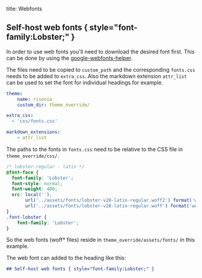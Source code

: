 title: Webfonts

## Self-host web fonts { style="font-family:Lobster;" }

In order to use web fonts you'll need to download the desired font first. This can be done by using the [google-webfonts-helper](https://gwfh.mranftl.com/fonts).

The files need to be copied to `custom_path` and the corresponding `fonts.css` needs to be added to `extra_css`.
Also the markdown extension `attr_list` can be used to set the font for individual headings for example.

```yaml
theme:
    name: risonia
    custom_dir: theme_override/

extra_css:
  - 'css/fonts.css'

markdown_extensions:
    - attr_list
```

The paths to the fonts in `fonts.css` need to be relative to the CSS file in  `theme_override/css/`.

```css
/* lobster-regular - latin */
@font-face {
  font-family: 'Lobster';
  font-style: normal;
  font-weight: 400;
  src: local(''),
       url('../assets/fonts/lobster-v28-latin-regular.woff2') format('woff2'), /* Chrome 26+, Opera 23+, Firefox 39+ */
       url('../assets/fonts/lobster-v28-latin-regular.woff') format('woff'); /* Chrome 6+, Firefox 3.6+, IE 9+, Safari 5.1+ */
}
.font-lobster {
    font-family: 'Lobster';
}
```

So the web fonts (woff\* files) reside in `theme_override/assets/fonts/` in this example.

The web font can added to the heading like this:

```markdown
## Self-host web fonts { style="font-family:Lobster;" }
```